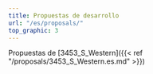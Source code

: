 ```yaml
---
title: Propuestas de desarrollo
url: "/es/proposals/"
top_graphic: 3
---
```

Propuestas de [3453_S_Western]({{< ref "/proposals/3453_S_Western.es.md" >}})